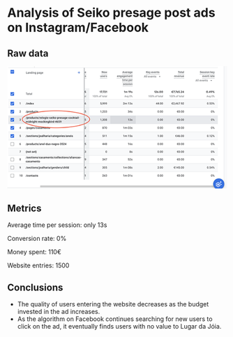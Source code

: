 # Analysis of Seiko presage post ads on Instagram/Facebook

## Raw data

![case study image](/res/analytics-reports/low-engagement-seiko-post.png)

## Metrics

Average time per session: only 13s

Conversion rate: 0%

Money spent: 110€

Website entries: 1500

## Conclusions

* The quality of users entering the website decreases as the budget invested in the ad increases.
* As the algorithm on Facebook continues searching for new users to click on the ad, it eventually finds users with no value to Lugar da Jóia.

